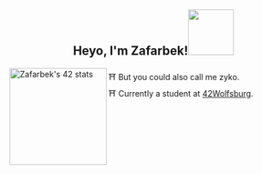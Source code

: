 <h2 align="center">Heyo, I'm Zafarbek!<img src='https://github.com/zyunusov/zyunusov/blob/main/2eSh.gif' width='80'></h2>  
<img align='left' src="https://badge42.vercel.app/api/v2/cl9cu4g4d00210hmjktef2xft/stats?cursusId=21&coalitionId=149" alt="Zafarbek's 42 stats" height="170"/>

⛩️ But you could also call me zyko.  
⛩️ Currently a student at <a href="https://42wolfsburg.de/">42Wolfsburg</a>.  
